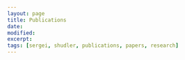 ```yaml
---
layout: page
title: Publications
date:
modified:
excerpt:
tags: [sergei, shudler, publications, papers, research]
---
```


